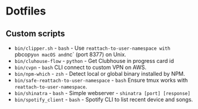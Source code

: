 # Dotfiles

## Custom scripts

+ `bin/clipper.sh` - `bash` - Use `reattach-to-user-namespace with `pbcopy` on
  macOS and `nc` (port 8377) on Unix.
+ `bin/cluhouse-flow` - `python` - Get Clubhouse in progress card id
+ `bin/cvpn` - `bash` CLI connect to custom VPN on AWS.
+ `bin/npm-which` - `zsh` - Detect local or global binary installed by NPM.
+ `bin/safe-reattach-to-user-namespace` - `bash` Ensure tmux works with
  `reattach-to-user-namespace`.
+ `bin/shinatra` - `bash` - Simple webserver - `shinatra [port] [response]`
+ `bin/spotify_client` - `bash` - Spotify CLI to list recent device and songs.
